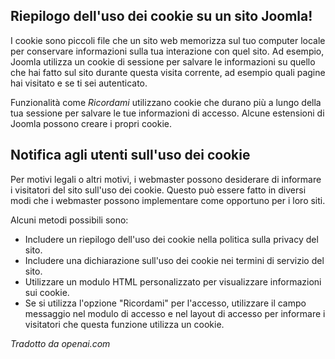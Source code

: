 <!-- Filename: Cookie_notification / Display title: Biscotti -->

## Riepilogo dell'uso dei cookie su un sito Joomla!

I cookie sono piccoli file che un sito web memorizza sul tuo computer locale per conservare
informazioni sulla tua interazione con quel sito. Ad esempio, Joomla utilizza un
cookie di sessione per salvare le informazioni su quello che hai fatto sul sito durante
questa visita corrente, ad esempio quali pagine hai visitato e se ti sei
autenticato.

Funzionalità come *Ricordami* utilizzano cookie che durano più a lungo della tua sessione
per salvare le tue informazioni di accesso. Alcune estensioni di Joomla possono creare
i propri cookie.

## Notifica agli utenti sull'uso dei cookie

Per motivi legali o altri motivi, i webmaster possono desiderare di informare i visitatori del sito sull'uso dei cookie. Questo può essere fatto in diversi modi che i webmaster possono implementare come opportuno per i loro siti.

Alcuni metodi possibili sono:

- Includere un riepilogo dell'uso dei cookie nella politica sulla privacy del sito.
- Includere una dichiarazione sull'uso dei cookie nei termini di servizio del sito.
- Utilizzare un modulo HTML personalizzato per visualizzare informazioni sui cookie.
- Se si utilizza l'opzione "Ricordami" per l'accesso, utilizzare il campo messaggio nel modulo di accesso e nel layout di accesso per informare i visitatori che questa funzione utilizza un cookie.

*Tradotto da openai.com*

